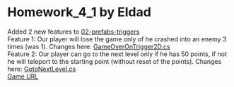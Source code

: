 # Homework_4_1 by Eldad
Added 2 new features to [02-prefabs-triggers](https://github.com/gamedev-at-ariel/02-prefabs-triggers)
<br/>
Feature 1: Our player will lose the game only of he crashed into an enemy 3 times (was 1).
Changes here: [GameOverOnTrigger2D.cs](https://github.com/Tornifrog-Interactive/Homework_4_1-eldad/blob/main/Assets/Scripts/GameOverOnTrigger2D.cs)
<br/>
Feature 2: Our player can go to the next level only if he has 50 points, if not he will teleport to the starting point (without reset of the points).
Changes here: [GotoNextLevel.cs](https://github.com/Tornifrog-Interactive/Homework_4_1-eldad/blob/main/Assets/Scripts/4-levels/GotoNextLevel.cs)
<br/>
[Game URL](https://tornifrog.itch.io/homework-4-1-eldad)
